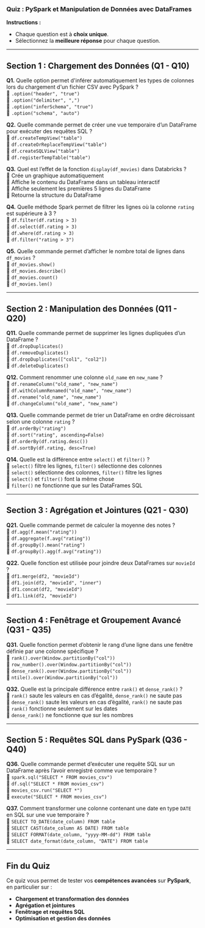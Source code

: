 ### **Quiz : PySpark et Manipulation de Données avec DataFrames**

**Instructions :**  

- Chaque question est à **choix unique**.  
- Sélectionnez la **meilleure réponse** pour chaque question.

---

## **Section 1 : Chargement des Données (Q1 - Q10)**

**Q1.** Quelle option permet d'inférer automatiquement les types de colonnes lors du chargement d'un fichier CSV avec PySpark ?  
🔘 `.option("header", "true")`  
🔘 `.option("delimiter", ",")`  
🔘 `.option("inferSchema", "true")`  
🔘 `.option("schema", "auto")`  

**Q2.** Quelle commande permet de créer une vue temporaire d’un DataFrame pour exécuter des requêtes SQL ?  
🔘 `df.createTempView("table")`  
🔘 `df.createOrReplaceTempView("table")`  
🔘 `df.createSQLView("table")`  
🔘 `df.registerTempTable("table")`  

**Q3.** Quel est l’effet de la fonction `display(df_movies)` dans Databricks ?  
🔘 Crée un graphique automatiquement  
🔘 Affiche le contenu du DataFrame dans un tableau interactif  
🔘 Affiche seulement les premières 5 lignes du DataFrame  
🔘 Retourne la structure du DataFrame  

**Q4.** Quelle méthode Spark permet de filtrer les lignes où la colonne `rating` est supérieure à 3 ?  
🔘 `df.filter(df.rating > 3)`  
🔘 `df.select(df.rating > 3)`  
🔘 `df.where(df.rating > 3)`  
🔘 `df.filter("rating > 3")`  

**Q5.** Quelle commande permet d’afficher le nombre total de lignes dans `df_movies` ?  
🔘 `df_movies.show()`  
🔘 `df_movies.describe()`  
🔘 `df_movies.count()`  
🔘 `df_movies.len()`  

---

## **Section 2 : Manipulation des Données (Q11 - Q20)**

**Q11.** Quelle commande permet de supprimer les lignes dupliquées d’un DataFrame ?  
🔘 `df.dropDuplicates()`  
🔘 `df.removeDuplicates()`  
🔘 `df.dropDuplicates(["col1", "col2"])`  
🔘 `df.deleteDuplicates()`  

**Q12.** Comment renommer une colonne `old_name` en `new_name` ?  
🔘 `df.renameColumn("old_name", "new_name")`  
🔘 `df.withColumnRenamed("old_name", "new_name")`  
🔘 `df.rename("old_name", "new_name")`  
🔘 `df.changeColumn("old_name", "new_name")`  

**Q13.** Quelle commande permet de trier un DataFrame en ordre décroissant selon une colonne `rating` ?  
🔘 `df.orderBy("rating")`  
🔘 `df.sort("rating", ascending=False)`  
🔘 `df.orderBy(df.rating.desc())`  
🔘 `df.sortBy(df.rating, desc=True)`  

**Q14.** Quelle est la différence entre `select()` et `filter()` ?  
🔘 `select()` filtre les lignes, `filter()` sélectionne des colonnes  
🔘 `select()` sélectionne des colonnes, `filter()` filtre les lignes  
🔘 `select()` et `filter()` font la même chose  
🔘 `filter()` ne fonctionne que sur les DataFrames SQL  

---

## **Section 3 : Agrégation et Jointures (Q21 - Q30)**

**Q21.** Quelle commande permet de calculer la moyenne des notes ?  
🔘 `df.agg(f.mean("rating"))`  
🔘 `df.aggregate(f.avg("rating"))`  
🔘 `df.groupBy().mean("rating")`  
🔘 `df.groupBy().agg(f.avg("rating"))`  

**Q22.** Quelle fonction est utilisée pour joindre deux DataFrames sur `movieId` ?  
🔘 `df1.merge(df2, "movieId")`  
🔘 `df1.join(df2, "movieId", "inner")`  
🔘 `df1.concat(df2, "movieId")`  
🔘 `df1.link(df2, "movieId")`  

---

## **Section 4 : Fenêtrage et Groupement Avancé (Q31 - Q35)**  

**Q31.** Quelle fonction permet d’obtenir le rang d’une ligne dans une fenêtre définie par une colonne spécifique ?  
🔘 `rank().over(Window.partitionBy("col"))`  
🔘 `row_number().over(Window.partitionBy("col"))`  
🔘 `dense_rank().over(Window.partitionBy("col"))`  
🔘 `ntile().over(Window.partitionBy("col"))`  

**Q32.** Quelle est la principale différence entre `rank()` et `dense_rank()` ?  
🔘 `rank()` saute les valeurs en cas d’égalité, `dense_rank()` ne saute pas  
🔘 `dense_rank()` saute les valeurs en cas d’égalité, `rank()` ne saute pas  
🔘 `rank()` fonctionne seulement sur les dates  
🔘 `dense_rank()` ne fonctionne que sur les nombres  

---

## **Section 5 : Requêtes SQL dans PySpark (Q36 - Q40)**  

**Q36.** Quelle commande permet d’exécuter une requête SQL sur un DataFrame après l’avoir enregistré comme vue temporaire ?  
🔘 `spark.sql("SELECT * FROM movies_csv")`  
🔘 `df.sql("SELECT * FROM movies_csv")`  
🔘 `movies_csv.run("SELECT *")`  
🔘 `execute("SELECT * FROM movies_csv")`  

**Q37.** Comment transformer une colonne contenant une date en type `DATE` en SQL sur une vue temporaire ?  
🔘 `SELECT TO_DATE(date_column) FROM table`  
🔘 `SELECT CAST(date_column AS DATE) FROM table`  
🔘 `SELECT FORMAT(date_column, "yyyy-MM-dd") FROM table`  
🔘 `SELECT date_format(date_column, "DATE") FROM table`  

---

## **Fin du Quiz**  

Ce quiz vous permet de tester vos **compétences avancées** sur **PySpark**, en particulier sur :  
- **Chargement et transformation des données**  
- **Agrégation et jointures**  
- **Fenêtrage et requêtes SQL**  
- **Optimisation et gestion des données**  
